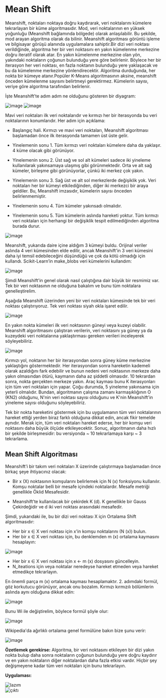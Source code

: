 # Mean Shift 
Meanshift, noktaları noktaya doğru kaydırarak, veri noktalarını kümelere tekrarlayan bir küme algoritmasıdır. Mod, veri noktalarının en yüksek yoğunluğu (Meanshift bağlamında bölgede) olarak anlaşılabilir. Bu şekilde, mod arayan algoritma olarak da bilinir. Meanshift algoritması görüntü işleme ve bilgisayar görüşü alanında uygulamalara sahiptir.Bir dizi veri noktası  verildiğinde, algoritma her bir veri noktasını en yakın kümelenme merkezine doğru iteratif olarak atar. En yakın kümelenme merkezine olan yön, yakındaki noktaların çoğunun bulunduğu yere göre belirlenir. Böylece her bir iterasyon her veri noktası, en fazla noktanın bulunduğu yere yaklaşacak ve bu da kümelenme merkezine yönlendirecektir. Algoritma durduğunda, her nokta bir kümeye atanır.Popüler K-Means algoritmasının aksine, meanshift önceden kümelenme sayısını belirtmeyi gerektirmez. Kümelerin sayısı, veriye göre algoritma tarafından belirlenir.

İşte Meanshift'te adım adım ne olduğunu gösteren bir diyagram:

![image](https://user-images.githubusercontent.com/59111328/136805469-4adbdc34-cc56-418c-b007-3971bb574c0a.png)
![image](https://user-images.githubusercontent.com/59111328/136805489-f1aad315-dd5f-43b0-8ca7-b12bcc134f40.png)

Mavi veri noktaları ilk veri noktalarıdır ve kırmızı her bir iterasyonda bu veri noktalarının konumlarıdır. Her adım için açıklama:

- Başlangıç hali. Kırmızı ve mavi veri noktaları, Meanshift algoritması başlamadan önce ilk iterasyonda tamamen üst üste gelir.

- Yinelemenin sonu 1. Tüm kırmızı veri noktaları kümelere daha da yaklaşır. 4 küme olacak gibi görünüyor.

- Yinelemenin sonu 2. Üst sağ ve sol alt kümeleri sadece iki yineleme kullanılarak yakınsamaya ulaşmış gibi görünmektedir. Orta ve alt sağ kümeler, birleşme gibi görünüyorlar, çünkü iki merkez çok yakın.

- Yinelemenin sonu 3. Sağ üst ve alt sol merkezlerde değişiklik yok. Veri noktaları her bir kümeyi etkilediğinden, diğer iki merkezci bir araya geldiler. Bu, Meanshift imzasıdır, kümelerin sayısı önceden belirlenmemiştir.

- Yinelemenin sonu 4. Tüm kümeler yakınsadı olmalıdır.

- Yinelemenin sonu 5. Tüm kümelerin aslında hareketi yoktur. Tüm kırmızı veri noktaları için herhangi bir değişiklik tespit edilmediğinden algoritma burada durur.

![image](https://user-images.githubusercontent.com/59111328/136805534-60ec0ac2-be59-42e4-b7d4-7caf74d0aff3.png)

Meanshift, yukarıda daire içine aldığım 3 kümeyi buldu. Orijinal veriler aslında 4 veri kümesinden elde edilir, ancak Meanshift'in 3 veri kümesini daha iyi temsil edebileceğini düşündüğü ve çok da kötü olmadığı için kullandı. Scikit-Learn’in make_blobs veri kümelerini kullandım:

![image](https://user-images.githubusercontent.com/59111328/136805585-64e26005-626a-4a19-89a7-1f3ce0eda1ed.png)

Şimdi Meanshift'in genel olarak nasıl çalıştığına dair büyük bir resmimiz var. Tek bir veri noktasının ne olduğuna bakalım ve bunu tüm noktalara genelleştirelim.

Aşağıda Meanshift üzerinden yeni bir veri noktaları kümesinde tek bir veri noktası çalıştırıyoruz. Tek veri noktası siyah okla işaret edilir.

![image](https://user-images.githubusercontent.com/59111328/136805642-7639195a-b01a-49fe-ab57-70847e633c6a.png)

En yakın nokta kümeleri ilk veri noktasının güneyi veya kuzeyi olabilir. Meanshift algoritmasını çalıştıran verilerin, veri noktasını ya güney ya da kuzeydeki veri noktalarına yaklaştırması gereken verileri inceleyerek söyleyebiliriz.

![image](https://user-images.githubusercontent.com/59111328/136805686-26da815d-ce5e-46f0-a310-26c83f3fb674.png)

Kırmızı yol, noktanın her bir iterasyondan sonra güney küme merkezine yaklaştığını göstermektedir. Her iterasyondan sonra hareketin kademeli olarak azaldığını fark edebilir ve bunun nedeni veri noktasının merkeze daha yakın olmasından ötürü, kaymanın daha az şiddetli olmasıdır. 10 tekrardan sonra, nokta gerçekten merkeze yakın. Araç kayması bunu K iterasyonları için tüm veri noktaları için yapar. Çoğu durumda, 5 yineleme yakınsama için yeterli olmalıdır. Bundan, algoritmanın çalışma zamanı karmaşıklığının O (KN2) olduğunu, N'nin veri noktası sayısı olduğunu ve K'nin Meanshift'in yineleme sayısı olduğunu söyleyebiliriz.

Tek bir nokta hareketini göstermek için bu uygulamanın tüm veri noktalarının hareket ettiği yerden biraz farklı olduğuna dikkat edin, ancak fikir temelde aynıdır. Merak için, tüm veri noktaları hareket ederse, her bir komşu veri noktasını daha büyük ölçüde etkileyecektir. Sonuç, algoritmanın daha hızlı bir şekilde birleşmesidir: bu versiyonda ~ 10 tekrarlamaya karşı ~ 3 tekrarlama.

## Mean Shift Algoritması

Meanshift'i bir takım veri noktaları X üzerinde çalıştırmaya başlamadan önce birkaç şeye ihtiyacınız olacak:

- Bir x (X) noktasının komşularını belirlemek için N (x) fonksiyonu kullanılır. Komşu noktalar belli bir mesafe içindeki noktalardır. Mesafe metriği genellikle Öklid Mesafesidir.

- Meanshift'te kullanılacak bir çekirdek K (d). K genellikle bir Gauss Çekirdeğidir ve d iki veri noktası arasındaki mesafedir.

Şimdi, yukarıdaki ile, bu bir dizi veri noktası X için Ortalama Shift algoritmasıdır:

-	Her bir x ∈ X veri noktası için x'in komşu noktalarını (N (x)) bulun.
-	Her bir x ∈ X veri noktası için, bu denklemden m (x) ortalama kaymasını hesaplayın:

![image](https://user-images.githubusercontent.com/59111328/136805781-61eaaf70-37ae-4944-8560-f573dc2ddb89.png)

-  Her bir x ∈ X veri noktası için x ← m (x) dosyasını güncelleyin.
- N_iteations için veya noktalar neredeyse hareket etmeden veya hareket etmedikçe tekrarlayın.
      
En önemli parça m (x) ortalama kayması hesaplamaktır. 2. adımdaki formül, göz korkutucu görünüyor, ancak onu bozalım. Kırmızı kırmızılı bölümlerin aslında aynı olduğuna dikkat edin:

![image](https://user-images.githubusercontent.com/59111328/136805807-53cc862c-38d8-411a-8ac4-fa06e0b1d44f.png)

Bunu Wi ile değiştirelim, böylece formül şöyle olur:

![image](https://user-images.githubusercontent.com/59111328/136805880-4fc0377a-2b0f-4892-b272-410b38b4e22b.png)

Wikipedia'da ağırlıklı ortalama genel formülüne bakın bize şunu verir:

![image](https://user-images.githubusercontent.com/59111328/136805843-02c0f742-5ed5-4ceb-8edc-dd55df5e790d.png)

**Özetlemek gerekirse:** Algoritma, bir veri noktasını etkileyen bir dizi yakın nokta bulup daha sonra noktaların çoğunun bulunduğu yere doğru kaydırır ve en yakın noktaların diğer noktalardan daha fazla etkisi vardır. Hiçbir şey değişmeyene kadar tüm veri noktaları için bunu tekrarlayın.

**Uygulaması:**

![lazım](https://user-images.githubusercontent.com/59111328/136808385-b7fcedfa-de6b-4a16-b864-70b48653d4a1.PNG)<br>
![çıktı](https://user-images.githubusercontent.com/59111328/136808391-c8ed1084-aaa7-4675-860d-6338718e79fb.PNG)
